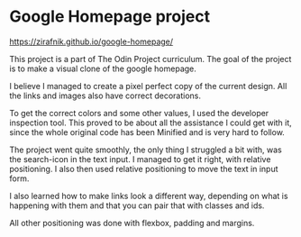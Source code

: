 # Google Homepage project

https://zirafnik.github.io/google-homepage/

This project is a part of The Odin Project curriculum. The goal of the project is to make a visual clone of the google homepage.

I believe I managed to create a pixel perfect copy of the current design. All the links and images also have correct decorations.

To get the correct colors and some other values, I used the developer inspection tool. This proved to be about all the assistance I could get with it, since the whole original code has been Minified and is very hard to follow.

The project went quite smoothly, the only thing I struggled a bit with, was the search-icon in the text input. I managed to get it right, with relative positioning. I also then used relative positioning to move the text in input form.

I also learned how to make links look a different way, depending on what is happening with them and that you can pair that with classes and ids.

All other positioning was done with flexbox, padding and margins.
